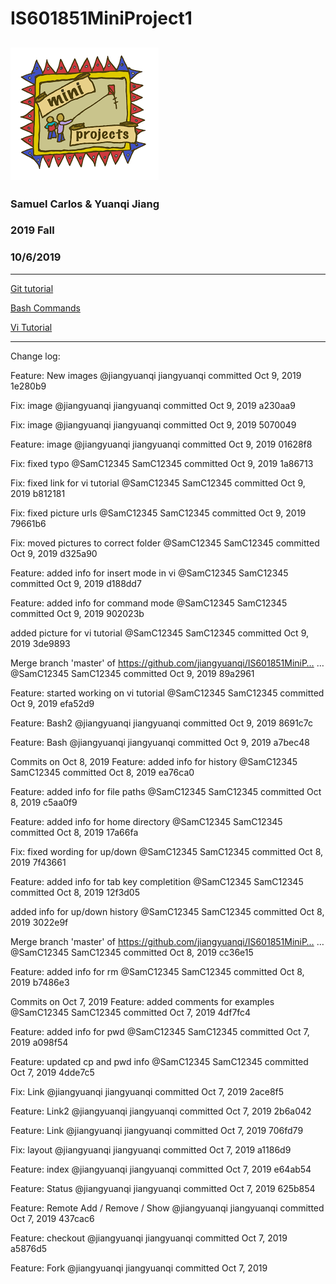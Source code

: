 # IS601851MiniProject1
![miniproject](/images/miniproject.png)
------
### Samuel Carlos & Yuanqi Jiang

### 2019 Fall

### 10/6/2019
------

[Git tutorial](https://github.com/jiangyuanqi/IS601851MiniProject1/blob/master/Git%20tutorial.md)

[Bash Commands](https://github.com/jiangyuanqi/IS601851MiniProject1/blob/master/Bash%20Commands.md)

[Vi Tutorial](https://github.com/jiangyuanqi/IS601851MiniProject1/blob/master/Vi%20Tutorial.md)

---------

Change log:

Feature: New images
@jiangyuanqi
jiangyuanqi committed Oct 9, 2019
1e280b9  

Fix: image
@jiangyuanqi
jiangyuanqi committed Oct 9, 2019
a230aa9  

Fix: image
@jiangyuanqi
jiangyuanqi committed Oct 9, 2019
5070049  

Feature: image
@jiangyuanqi
jiangyuanqi committed Oct 9, 2019
01628f8  

Fix: fixed typo
@SamC12345
SamC12345 committed Oct 9, 2019
1a86713  

Fix: fixed link for vi tutorial
@SamC12345
SamC12345 committed Oct 9, 2019
b812181

Fix: fixed picture urls
@SamC12345
SamC12345 committed Oct 9, 2019
79661b6  

Fix: moved pictures to correct folder
@SamC12345
SamC12345 committed Oct 9, 2019
d325a90

Feature: added info for insert mode in vi
@SamC12345
SamC12345 committed Oct 9, 2019
d188dd7

Feature: added info for command mode
@SamC12345
SamC12345 committed Oct 9, 2019
902023b  

added picture for vi tutorial
@SamC12345
SamC12345 committed Oct 9, 2019
3de9893  

Merge branch 'master' of https://github.com/jiangyuanqi/IS601851MiniP…  …
@SamC12345
SamC12345 committed Oct 9, 2019
89a2961  

Feature: started working on vi tutorial
@SamC12345
SamC12345 committed Oct 9, 2019
efa52d9  

Feature: Bash2
@jiangyuanqi
jiangyuanqi committed Oct 9, 2019
8691c7c  

Feature: Bash
@jiangyuanqi
jiangyuanqi committed Oct 9, 2019
a7bec48  

Commits on Oct 8, 2019
Feature: added info for history
@SamC12345
SamC12345 committed Oct 8, 2019
ea76ca0  

Feature: added info for file paths
@SamC12345
SamC12345 committed Oct 8, 2019
c5aa0f9  

Feature: added info for home directory
@SamC12345
SamC12345 committed Oct 8, 2019
17a66fa  

Fix: fixed wording for up/down
@SamC12345
SamC12345 committed Oct 8, 2019
7f43661  

Feature: added info for tab key completition
@SamC12345
SamC12345 committed Oct 8, 2019
12f3d05  

added info for up/down history
@SamC12345
SamC12345 committed Oct 8, 2019
3022e9f  

Merge branch 'master' of https://github.com/jiangyuanqi/IS601851MiniP…  …
@SamC12345
SamC12345 committed Oct 8, 2019
cc36e15  

Feature: added info for rm
@SamC12345
SamC12345 committed Oct 8, 2019
b7486e3  

Commits on Oct 7, 2019
Feature: added comments for examples
@SamC12345
SamC12345 committed Oct 7, 2019
4df7fc4  

Feature: added info for pwd
@SamC12345
SamC12345 committed Oct 7, 2019
a098f54  

Feature: updated cp and pwd info
@SamC12345
SamC12345 committed Oct 7, 2019
4dde7c5  

Fix: Link
@jiangyuanqi
jiangyuanqi committed Oct 7, 2019
2ace8f5  

Feature: Link2
@jiangyuanqi
jiangyuanqi committed Oct 7, 2019
2b6a042  

Feature: Link
@jiangyuanqi
jiangyuanqi committed Oct 7, 2019
706fd79  

Fix: layout
@jiangyuanqi
jiangyuanqi committed Oct 7, 2019
a1186d9  

Feature: index
@jiangyuanqi
jiangyuanqi committed Oct 7, 2019
e64ab54  

Feature: Status
@jiangyuanqi
jiangyuanqi committed Oct 7, 2019
625b854  

Feature: Remote Add / Remove / Show
@jiangyuanqi
jiangyuanqi committed Oct 7, 2019
437cac6  

Feature: checkout
@jiangyuanqi
jiangyuanqi committed Oct 7, 2019
a5876d5  

Feature: Fork
@jiangyuanqi
jiangyuanqi committed Oct 7, 2019
